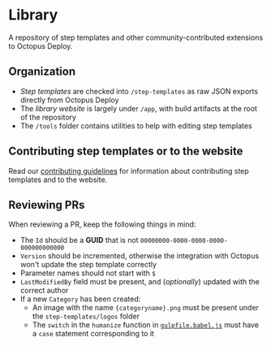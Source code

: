 Library
=======

A repository of step templates and other community-contributed extensions to Octopus Deploy.

Organization
------------

* *Step templates* are checked into `/step-templates` as raw JSON exports directly from Octopus Deploy
* The *library website* is largely under `/app`, with build artifacts at the root of the repository
* The `/tools` folder contains utilities to help with editing step templates

Contributing step templates or to the website
---------------------------------------------

Read our [contributing guidelines](https://github.com/OctopusDeploy/Library/blob/master/CONTRIBUTING.md) for information about contributing step templates and to the website.

Reviewing PRs
-------------

When reviewing a PR, keep the following things in mind:
* The `Id` should be a **GUID** that is not `00000000-0000-0000-0000-000000000000`
* `Version` should be incremented, otherwise the integration with Octopus won't update the step template correctly
* Parameter names should not start with `$`
* `LastModifiedBy` field must be present, and (_optionally_) updated with the correct author
* If a new `Category` has been created:
   * An image with the name `{categoryname}.png` must be present under the `step-templates/logos` folder
   * The `switch` in the `humanize` function in [`gulpfile.babel.js`](https://github.com/OctopusDeploy/Library/blob/master/gulpfile.babel.js#L92) must have a `case` statement corresponding to it
